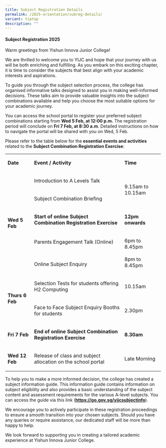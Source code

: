 ```yaml
---
title: Subject Registration Details
permalink: /2025-orientation/subreg-details/
variant: tiptap
description: ""
---
```

<h4><strong>Subject Registration 2025</strong></h4>
<p>Warm greetings from Yishun Innova Junior College!</p>
<p>We are thrilled to welcome you to YIJC and hope that your journey with
us will be both enriching and fulfilling. As you embark on this exciting
chapter, it is time to consider the subjects that best align with your
academic interests and aspirations.</p>
<p>To guide you through the subject selection process, the college has organised
informative talks designed to assist you in making well-informed decisions.
These talks aim to provide valuable insights into the subject combinations
available and help you choose the most suitable options for your academic
journey.</p>
<p>You can access the school portal to register your preferred subject combinations
starting from <strong>Wed 5 Feb, at 12:00 p.m.</strong> The registration
period will conclude on <strong>Fri 7 Feb, at 8:30 a.m</strong>. Detailed
instructions on how to navigate the portal will be shared with you on Wed,
5 Feb.</p>
<p>Please refer to the table below for the<strong> essential events and activities</strong> related
to the <strong>Subject Combination Registration Exercise</strong>:</p>
<table style="minWidth: 75px">
<colgroup>
<col>
<col>
<col>
</colgroup>
<tbody>
<tr>
<td rowspan="1" colspan="1">
<p><strong>Date</strong>
</p>
</td>
<td rowspan="1" colspan="1">
<p><strong>Event / Activity</strong>
</p>
</td>
<td rowspan="1" colspan="1">
<p><strong>Time</strong>
</p>
</td>
</tr>
<tr>
<td rowspan="4" colspan="1">
<p><strong>Wed 5 Feb</strong>
</p>
</td>
<td rowspan="1" colspan="1">
<p>Introduction to A Levels Talk</p>
</td>
<td rowspan="2" colspan="1">
<p>9.15am to 10.15am</p>
</td>
</tr>
<tr>
<td rowspan="1" colspan="1">
<p>Subject Combination Briefing</p>
</td>
</tr>
<tr>
<td rowspan="1" colspan="1">
<p><strong>Start of online Subject Combination Registration Exercise&nbsp;</strong>
</p>
</td>
<td rowspan="1" colspan="1">
<p><strong>12pm onwards</strong>
</p>
</td>
</tr>
<tr>
<td rowspan="1" colspan="1">
<p>Parents Engagement Talk (Online)</p>
<p>
<br>
</p>
<p>Online Subject Enquiry&nbsp;</p>
</td>
<td rowspan="1" colspan="1">
<p>6pm to 8.45pm
<br>
<br>8pm to 8.45pm</p>
</td>
</tr>
<tr>
<td rowspan="3" colspan="1">
<p><strong>Thurs 6 Feb</strong>
</p>
</td>
<td rowspan="2" colspan="1">
<p>Selection Tests for students offering
<br>H2 Computing</p>
</td>
<td rowspan="2" colspan="1">
<p>10.15am</p>
<p></p>
</td>
</tr>
<tr></tr>
<tr>
<td rowspan="1" colspan="1">
<p>Face to Face Subject Enquiry Booths for students</p>
</td>
<td rowspan="1" colspan="1">
<p>2.30pm</p>
</td>
</tr>
<tr>
<td rowspan="1" colspan="1">
<p><strong>Fri 7 Feb</strong>
</p>
</td>
<td rowspan="1" colspan="1">
<p><strong>End of online Subject Combination Registration Exercise</strong>
</p>
</td>
<td rowspan="1" colspan="1">
<p><strong>8.30am</strong>
</p>
</td>
</tr>
<tr>
<td rowspan="1" colspan="1">
<p><strong>Wed 12 Feb</strong>
</p>
</td>
<td rowspan="1" colspan="1">
<p>Release of class and subject allocation on the school portal</p>
</td>
<td rowspan="1" colspan="1">
<p>Late Morning</p>
</td>
</tr>
</tbody>
</table>
<p>To help you to make a more informed decision, the college has created
a subject information guide. This information guide contains information
on subject eligibility and also provides a basic understanding of the subject
content and assessment requirements for the various A-level subjects. You
can access the guide via this link (<strong><a href="https://for.edu.sg/yijcsubjectinfo" rel="noopener noreferrer nofollow" target="_blank"><u>https://go.gov.sg/yijcsubjectinfo</u></a></strong>).</p>
<p>We encourage you to actively participate in these registration proceedings
to ensure a smooth transition into your chosen subjects. Should you have
any queries or require assistance, our dedicated staff will be more than
happy to help.</p>
<p>We look forward to supporting you in creating a tailored academic experience
at Yishun Innova Junior College.</p>
<p>
<br>
</p>